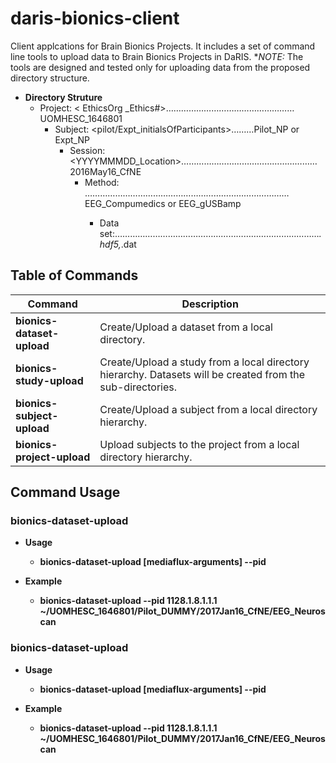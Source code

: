 # daris-bionics-client
Client applcations for Brain Bionics Projects. It includes a set of command line tools to upload data to Brain Bionics Projects in DaRIS. **NOTE:* The tools are designed and tested only for uploading data from the proposed directory structure.

* **Directory Struture**
  * Project: < EthicsOrg _Ethics#>……………………………………………UOMHESC_1646801
    * Subject: <pilot/Expt_initialsOfParticipants>………Pilot_NP or Expt_NP
      * Session: <YYYYMMMDD_Location>………………………………………………2016May16_CfNE
        * Method: <Instrument>………………………………………………………………………EEG_Compumedics or EEG_gUSBamp
          * Data set:<All files>………………………………………………………………………*.hdf5,*.dat

## Table of Commands
**Command** | **Description** |
------------ | -------------
**bionics-dataset-upload** | Create/Upload a dataset from a local directory.  
**bionics-study-upload** | Create/Upload a study from a local directory hierarchy. Datasets will be created from the sub-directories. 
**bionics-subject-upload** | Create/Upload a subject from a local directory hierarchy.
**bionics-project-upload** | Upload subjects to the project from a local directory hierarchy.

## Command Usage

### bionics-dataset-upload

* **Usage**
  * **bionics-dataset-upload [mediaflux-arguments] --pid <study-cid> <dataset-dir>**

* **Example**
  * **bionics-dataset-upload --pid 1128.1.8.1.1.1 ~/UOMHESC_1646801/Pilot_DUMMY/2017Jan16_CfNE/EEG_Neuroscan**

### bionics-dataset-upload

* **Usage**
  * **bionics-dataset-upload [mediaflux-arguments] --pid <study-cid> <dataset-dir>**

* **Example**
  * **bionics-dataset-upload --pid 1128.1.8.1.1.1 ~/UOMHESC_1646801/Pilot_DUMMY/2017Jan16_CfNE/EEG_Neuroscan**

